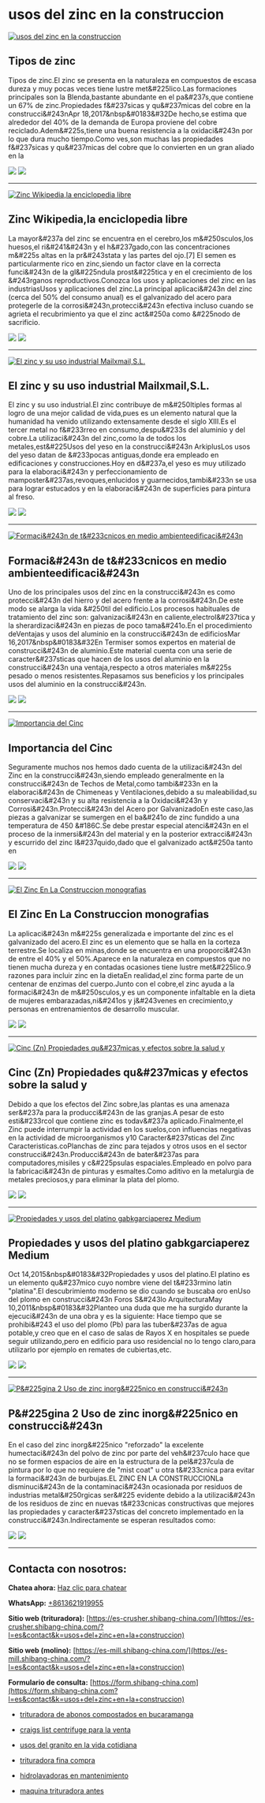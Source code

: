 # usos del zinc en la construccion

<a href="https://swt.shibang-china.com/?l=es&img&k=usos+del+zinc+en+la+construccion" target="_blank">![usos del zinc en la construccion](http://static.shibang-china.com/all-800x300/1453.jpg)</a>

## Tipos de zinc
Tipos de zinc.El zinc se presenta en la naturaleza en compuestos de escasa dureza y muy pocas veces tiene lustre met&#225lico.Las formaciones principales son la Blenda,bastante abundante en el pa&#237s,que contiene un 67% de zinc.Propiedades f&#237sicas y qu&#237micas del cobre en la construcci&#243nApr 18,2017&nbsp&#0183&#32De hecho,se estima que alrededor del 40% de la demanda de Europa proviene del cobre reciclado.Adem&#225s,tiene una buena resistencia a la oxidaci&#243n por lo que dura mucho tiempo.Como ves,son muchas las propiedades f&#237sicas y qu&#237micas del cobre que lo convierten en un gran aliado en la


<a href="https://whatsapp.shibangsoft.com/WhatsApp.php" target="_blank" title="WhatsApp">![](http://static.shibang-china.com/icon/whatsapp.png)</a> <a href="https://swt.shibang-china.com/?l=es&icon&k=usos+del+zinc+en+la+construccion" target="_blank">![](http://static.shibang-china.com/icon/chat-es.png)</a>

---

<a href="https://swt.shibang-china.com/?l=es&img&k=usos+del+zinc+en+la+construccion" target="_blank">![Zinc Wikipedia,la enciclopedia libre](http://static.shibang-china.com/all-800x300/371.jpg)</a>

## Zinc Wikipedia,la enciclopedia libre
La mayor&#237a del zinc se encuentra en el cerebro,los m&#250sculos,los huesos,el ri&#241&#243n y el h&#237gado,con las concentraciones m&#225s altas en la pr&#243stata y las partes del ojo.[7] El semen es particularmente rico en zinc,siendo un factor clave en la correcta funci&#243n de la gl&#225ndula prost&#225tica y en el crecimiento de los &#243rganos reproductivos.Conozca los usos y aplicaciones del zinc en las industriasUsos y aplicaciones del zinc.La principal aplicaci&#243n del zinc (cerca del 50% del consumo anual) es el galvanizado del acero para protegerle de la corrosi&#243n,protecci&#243n efectiva incluso cuando se agrieta el recubrimiento ya que el zinc act&#250a como &#225nodo de sacrificio.


<a href="https://whatsapp.shibangsoft.com/WhatsApp.php" target="_blank" title="WhatsApp">![](http://static.shibang-china.com/icon/whatsapp.png)</a> <a href="https://swt.shibang-china.com/?l=es&icon&k=usos+del+zinc+en+la+construccion" target="_blank">![](http://static.shibang-china.com/icon/chat-es.png)</a>

---

<a href="https://swt.shibang-china.com/?l=es&img&k=usos+del+zinc+en+la+construccion" target="_blank">![El zinc y su uso industrial Mailxmail,S.L.](http://static.shibang-china.com/all-800x300/638.jpg)</a>

## El zinc y su uso industrial Mailxmail,S.L.
El zinc y su uso industrial.El zinc contribuye de m&#250ltiples formas al logro de una mejor calidad de vida,pues es un elemento natural que la humanidad ha venido utilizando extensamente desde el siglo XIII.Es el tercer metal no f&#233rreo en consumo,despu&#233s del aluminio y del cobre.La utilizaci&#243n del zinc,como la de todos los metales,est&#225Usos del yeso en la construcci&#243n ArkiplusLos usos del yeso datan de &#233pocas antiguas,donde era empleado en edificaciones y construcciones.Hoy en d&#237a,el yeso es muy utilizado para la elaboraci&#243n y perfeccionamiento de mamposter&#237as,revoques,enlucidos y guarnecidos,tambi&#233n se usa para lograr estucados y en la elaboraci&#243n de superficies para pintura al freso.


<a href="https://whatsapp.shibangsoft.com/WhatsApp.php" target="_blank" title="WhatsApp">![](http://static.shibang-china.com/icon/whatsapp.png)</a> <a href="https://swt.shibang-china.com/?l=es&icon&k=usos+del+zinc+en+la+construccion" target="_blank">![](http://static.shibang-china.com/icon/chat-es.png)</a>

---

<a href="https://swt.shibang-china.com/?l=es&img&k=usos+del+zinc+en+la+construccion" target="_blank">![Formaci&#243n de t&#233cnicos en medio ambienteedificaci&#243n](http://static.shibang-china.com/all-800x300/1054.jpg)</a>

## Formaci&#243n de t&#233cnicos en medio ambienteedificaci&#243n
Uno de los principales usos del zinc en la construcci&#243n es como protecci&#243n del hierro y del acero frente a la corrosi&#243n.De este modo se alarga la vida &#250til del edificio.Los procesos habituales de tratamiento del zinc son: galvanizaci&#243n en caliente,electrol&#237tica y la sherardizaci&#243n en piezas de poco tama&#241o.En el procedimiento deVentajas y usos del aluminio en la construcci&#243n de edificiosMar 16,2017&nbsp&#0183&#32En Termiser somos expertos en material de construcci&#243n de aluminio.Este material cuenta con una serie de caracter&#237sticas que hacen de los usos del aluminio en la construcci&#243n una ventaja,respecto a otros materiales m&#225s pesado o menos resistentes.Repasamos sus beneficios y los principales usos del aluminio en la construcci&#243n.


<a href="https://whatsapp.shibangsoft.com/WhatsApp.php" target="_blank" title="WhatsApp">![](http://static.shibang-china.com/icon/whatsapp.png)</a> <a href="https://swt.shibang-china.com/?l=es&icon&k=usos+del+zinc+en+la+construccion" target="_blank">![](http://static.shibang-china.com/icon/chat-es.png)</a>

---

<a href="https://swt.shibang-china.com/?l=es&img&k=usos+del+zinc+en+la+construccion" target="_blank">![Importancia del Cinc](http://static.shibang-china.com/all-800x300/353.jpg)</a>

## Importancia del Cinc
Seguramente muchos nos hemos dado cuenta de la utilizaci&#243n del Zinc en la construcci&#243n,siendo empleado generalmente en la construcci&#243n de Techos de Metal,como tambi&#233n en la elaboraci&#243n de Chimeneas y Ventilaciones,debido a su maleabilidad,su conservaci&#243n y su alta resistencia a la Oxidaci&#243n y Corrosi&#243n.Protecci&#243n del Acero por GalvanizadoEn este caso,las piezas a galvanizar se sumergen en el ba&#241o de zinc fundido a una temperatura de 450 &#186C.Se debe prestar especial atenci&#243n en el proceso de la inmersi&#243n del material y en la posterior extracci&#243n y escurrido del zinc l&#237quido,dado que el galvanizado act&#250a tanto en


<a href="https://whatsapp.shibangsoft.com/WhatsApp.php" target="_blank" title="WhatsApp">![](http://static.shibang-china.com/icon/whatsapp.png)</a> <a href="https://swt.shibang-china.com/?l=es&icon&k=usos+del+zinc+en+la+construccion" target="_blank">![](http://static.shibang-china.com/icon/chat-es.png)</a>

---

<a href="https://swt.shibang-china.com/?l=es&img&k=usos+del+zinc+en+la+construccion" target="_blank">![El Zinc En La Construccion monografias](http://static.shibang-china.com/all-800x300/779.jpg)</a>

## El Zinc En La Construccion monografias
La aplicaci&#243n m&#225s generalizada e importante del zinc es el galvanizado del acero.El zinc es un elemento que se halla en la corteza terrestre.Se localiza en minas,donde se encuentra en una proporci&#243n de entre el 40% y el 50%.Aparece en la naturaleza en compuestos que no tienen mucha dureza y en contadas ocasiones tiene lustre met&#225lico.9 razones para incluir zinc en la dietaEn realidad,el zinc forma parte de un centenar de enzimas del cuerpo.Junto con el cobre,el zinc ayuda a la formaci&#243n de m&#250sculos,y es un componente infaltable en la dieta de mujeres embarazadas,ni&#241os y j&#243venes en crecimiento,y personas en entrenamientos de desarrollo muscular.


<a href="https://whatsapp.shibangsoft.com/WhatsApp.php" target="_blank" title="WhatsApp">![](http://static.shibang-china.com/icon/whatsapp.png)</a> <a href="https://swt.shibang-china.com/?l=es&icon&k=usos+del+zinc+en+la+construccion" target="_blank">![](http://static.shibang-china.com/icon/chat-es.png)</a>

---

<a href="https://swt.shibang-china.com/?l=es&img&k=usos+del+zinc+en+la+construccion" target="_blank">![Cinc (Zn) Propiedades qu&#237micas y efectos sobre la salud y](http://static.shibang-china.com/all-800x300/1361.jpg)</a>

## Cinc (Zn) Propiedades qu&#237micas y efectos sobre la salud y
Debido a que los efectos del Zinc sobre,las plantas es una amenaza ser&#237a para la producci&#243n de las granjas.A pesar de esto esti&#233rcol que contiene zinc es todav&#237a aplicado.Finalmente,el Zinc puede interrumpir la actividad en los suelos,con influencias negativas en la actividad de microorganismos y10 Caracter&#237sticas del Zinc Caracteristicas.coPlanchas de zinc para tejados y otros usos en el sector construcci&#243n.Producci&#243n de bater&#237as para computadores,misiles y c&#225psulas espaciales.Empleado en polvo para la fabricaci&#243n de pinturas y esmaltes.Como aditivo en la metalurgia de metales preciosos,y para eliminar la plata del plomo.


<a href="https://whatsapp.shibangsoft.com/WhatsApp.php" target="_blank" title="WhatsApp">![](http://static.shibang-china.com/icon/whatsapp.png)</a> <a href="https://swt.shibang-china.com/?l=es&icon&k=usos+del+zinc+en+la+construccion" target="_blank">![](http://static.shibang-china.com/icon/chat-es.png)</a>

---

<a href="https://swt.shibang-china.com/?l=es&img&k=usos+del+zinc+en+la+construccion" target="_blank">![Propiedades y usos del platino gabkgarciaperez Medium](http://static.shibang-china.com/all-800x300/1494.jpg)</a>

## Propiedades y usos del platino gabkgarciaperez Medium
Oct 14,2015&nbsp&#0183&#32Propiedades y usos del platino.El platino es un elemento qu&#237mico cuyo nombre viene del t&#233rmino latin "platina".El descubrimiento moderno se dio cuando se buscaba oro enUso del plomo en construcci&#243n Foros S&#243lo ArquitecturaMay 10,2011&nbsp&#0183&#32Planteo una duda que me ha surgido durante la ejecuci&#243n de una obra y es la siguiente: Hace tiempo que se prohibi&#243 el uso del plomo (Pb) para las tuber&#237as de agua potable,y creo que en el caso de salas de Rayos X en hospitales se puede seguir utilizando,pero en edificio para uso residencial no lo tengo claro,para utilizarlo por ejemplo en remates de cubiertas,etc.


<a href="https://whatsapp.shibangsoft.com/WhatsApp.php" target="_blank" title="WhatsApp">![](http://static.shibang-china.com/icon/whatsapp.png)</a> <a href="https://swt.shibang-china.com/?l=es&icon&k=usos+del+zinc+en+la+construccion" target="_blank">![](http://static.shibang-china.com/icon/chat-es.png)</a>

---

<a href="https://swt.shibang-china.com/?l=es&img&k=usos+del+zinc+en+la+construccion" target="_blank">![P&#225gina 2 Uso de zinc inorg&#225nico en construcci&#243n](http://static.shibang-china.com/all-800x300/478.jpg)</a>

## P&#225gina 2 Uso de zinc inorg&#225nico en construcci&#243n
En el caso del zinc inorg&#225nico "reforzado" la excelente humectaci&#243n del polvo de zinc por parte del veh&#237culo hace que no se formen espacios de aire en la estructura de la pel&#237cula de pintura por lo que no requiere de "mist coat" u otra t&#233cnica para evitar la formaci&#243n de burbujas.EL ZINC EN LA CONSTRUCCIONLa disminuci&#243n de la contaminaci&#243n ocasionada por residuos de industrias metal&#250rgicas ser&#225 evidente debido a la utilizaci&#243n de los residuos de zinc en nuevas t&#233cnicas constructivas que mejores las propiedades y caracter&#237sticas del concreto implementado en la construcci&#243n.Indirectamente se esperan resultados como:


<a href="https://whatsapp.shibangsoft.com/WhatsApp.php" target="_blank" title="WhatsApp">![](http://static.shibang-china.com/icon/whatsapp.png)</a> <a href="https://swt.shibang-china.com/?l=es&icon&k=usos+del+zinc+en+la+construccion" target="_blank">![](http://static.shibang-china.com/icon/chat-es.png)</a>

---
## Contacta con nosotros:

**Chatea ahora:** [Haz clic para chatear](https://swt.shibang-china.com?l=es&contact&k=usos+del+zinc+en+la+construccion)

**WhatsApp:**  [+8613621919955](https://whatsapp.shibangsoft.com/WhatsApp.php)

**Sitio web (trituradora):** [https://es-crusher.shibang-china.com/](https://es-crusher.shibang-china.com/?l=es&contact&k=usos+del+zinc+en+la+construccion)

**Sitio web (molino):** [https://es-mill.shibang-china.com/](https://es-mill.shibang-china.com/?l=es&contact&k=usos+del+zinc+en+la+construccion)

**Formulario de consulta:** [https://form.shibang-china.com](https://form.shibang-china.com?l=es&contact&k=usos+del+zinc+en+la+construccion)

* [trituradora de abonos compostados en bucaramanga](../66/trituradora%20de%20abonos%20compostados%20en%20bucaramanga.md)

* [craigs list centrifuge para la venta](../73/craigs%20list%20centrifuge%20para%20la%20venta.md)

* [usos del granito en la vida cotidiana](../79/usos%20del%20granito%20en%20la%20vida%20cotidiana.md)

* [trituradora fina compra](../74/trituradora%20fina%20compra.md)

* [hidrolavadoras en mantenimiento](../75/hidrolavadoras%20en%20mantenimiento.md)

* [maquina trituradora antes](../66/maquina%20trituradora%20antes.md)